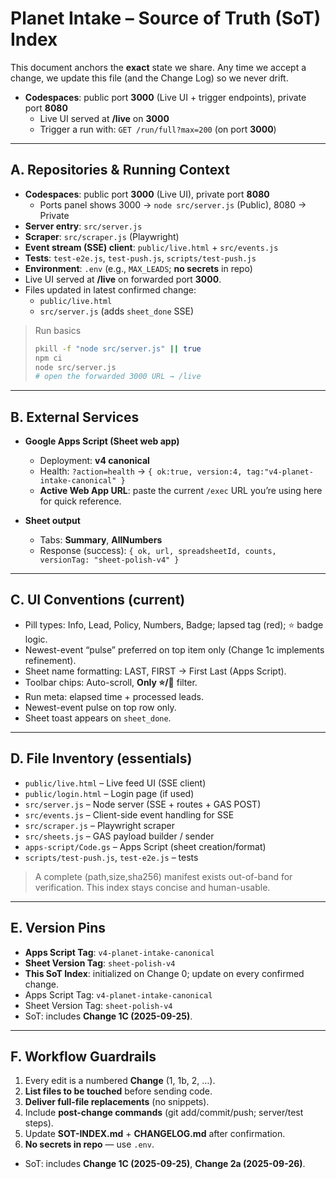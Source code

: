 # Planet Intake – Source of Truth (SoT) Index

This document anchors the **exact** state we share. Any time we accept a change, we update this file (and the Change Log) so we never drift.

- **Codespaces**: public port **3000** (Live UI + trigger endpoints), private port **8080**
  - Live UI served at **/live** on **3000**
  - Trigger a run with: `GET /run/full?max=200` (on port **3000**)


---

## A. Repositories & Running Context

- **Codespaces**: public port **3000** (Live UI), private port **8080**
  - Ports panel shows 3000 → `node src/server.js` (Public), 8080 → Private
- **Server entry**: `src/server.js`
- **Scraper**: `src/scraper.js` (Playwright)
- **Event stream (SSE) client**: `public/live.html` + `src/events.js`
- **Tests**: `test-e2e.js`, `test-push.js`, `scripts/test-push.js`
- **Environment**: `.env` (e.g., `MAX_LEADS`; **no secrets** in repo)
- Live UI served at **/live** on forwarded port **3000**.
- Files updated in latest confirmed change:
  - `public/live.html`
  - `src/server.js` (adds `sheet_done` SSE)

> Run basics
> ```bash
> pkill -f "node src/server.js" || true
> npm ci
> node src/server.js
> # open the forwarded 3000 URL → /live
> ```

---

## B. External Services

- **Google Apps Script (Sheet web app)**
  - Deployment: **v4 canonical**
  - Health: `?action=health` → `{ ok:true, version:4, tag:"v4-planet-intake-canonical" }`
  - **Active Web App URL**: paste the current `/exec` URL you’re using here for quick reference.

- **Sheet output**
  - Tabs: **Summary**, **AllNumbers**
  - Response (success): `{ ok, url, spreadsheetId, counts, versionTag: "sheet-polish-v4" }`

---

## C. UI Conventions (current)

- Pill types: Info, Lead, Policy, Numbers, Badge; lapsed tag (red); ⭐ badge logic.
- Newest-event “pulse” preferred on top item only (Change 1c implements refinement).
- Sheet name formatting: LAST, FIRST → First Last (Apps Script).
- Toolbar chips: Auto-scroll, **Only ⭐/🔴** filter.
- Run meta: elapsed time + processed leads.
- Newest-event pulse on top row only.
- Sheet toast appears on `sheet_done`.

---

## D. File Inventory (essentials)

- `public/live.html` – Live feed UI (SSE client)
- `public/login.html` – Login page (if used)
- `src/server.js` – Node server (SSE + routes + GAS POST)
- `src/events.js` – Client-side event handling for SSE
- `src/scraper.js` – Playwright scraper
- `src/sheets.js` – GAS payload builder / sender
- `apps-script/Code.gs` – Apps Script (sheet creation/format)
- `scripts/test-push.js`, `test-e2e.js` – tests

> A complete (path,size,sha256) manifest exists out-of-band for verification. This index stays concise and human-usable.

---

## E. Version Pins

- **Apps Script Tag**: `v4-planet-intake-canonical`
- **Sheet Version Tag**: `sheet-polish-v4`
- **This SoT Index**: initialized on Change 0; update on every confirmed change.
- Apps Script Tag: `v4-planet-intake-canonical`
- Sheet Version Tag: `sheet-polish-v4`
- SoT: includes **Change 1C (2025-09-25)**.

---

## F. Workflow Guardrails

1. Every edit is a numbered **Change** (1, 1b, 2, …).  
2. **List files to be touched** before sending code.  
3. **Deliver full-file replacements** (no snippets).  
4. Include **post-change commands** (git add/commit/push; server/test steps).  
5. Update **SOT-INDEX.md** + **CHANGELOG.md** after confirmation.  
6. **No secrets in repo** — use `.env`.
- SoT: includes **Change 1C (2025-09-25)**, **Change 2a (2025-09-26)**.
